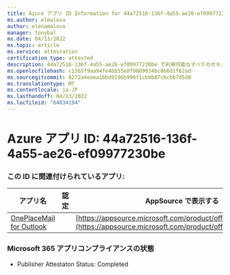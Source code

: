 ```yaml
---
title: Azure アプリ ID Information for 44a72516-136f-4a55-ae26-ef09977230be
ms.author: elmalova
author: elenamalova
manager: tonybal
ms.date: 04/13/2022
ms.topic: article
ms.service: attestation
certification_type: attested
description: 44a72516-136f-4a55-ae26-ef09977230be で利用可能なすべてのセキュリティとコンプライアンス情報。
ms.openlocfilehash: c1565f9aa94fe4bb55e8f9809034bc8b6d1f62ad
ms.sourcegitcommit: 8272a4eaea1bbd9196b998f1cb9b87c6cbb7d5d0
ms.translationtype: MT
ms.contentlocale: ja-JP
ms.lasthandoff: 04/13/2022
ms.locfileid: "64834194"
---
```

# <a name="azure-app-id-44a72516-136f-4a55-ae26-ef09977230be"></a>Azure アプリ ID: 44a72516-136f-4a55-ae26-ef09977230be


### <a name="apps-associated-with-this-id"></a>この ID に関連付けられているアプリ:
| **アプリ名** | **認定** | **AppSource で表示する** |
|--------------|---------------|-----------------------|
| [OnePlaceMail for Outlook](../forward/WA104380723.md) |  | [https://appsource.microsoft.com/product/office/WA104380723](https://appsource.microsoft.com/product/office/WA104380723) |

### <a name="microsoft-365-app-compliance-status"></a>Microsoft 365 アプリコンプライアンスの状態
- Publisher Attestaton Status: Completed

